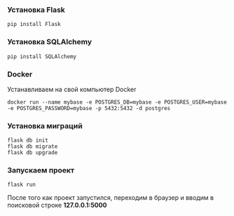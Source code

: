 ### Установка Flask
    pip install Flask

### Установка SQLAlchemy
    pip install SQLAlchemy

### Docker
Устанавливаем на свой компьютер Docker

    docker run --name mybase -e POSTGRES_DB=mybase -e POSTGRES_USER=mybase -e POSTGRES_PASSWORD=mybase -p 5432:5432 -d postgres

### Установка миграций 

    flask db init
    flask db migrate
    flask db upgrade

### Запускаем проект

    flask run

После того как проект запустился, переходим в браузер и вводим в поисковой строке <b>127.0.0.1:5000</b>